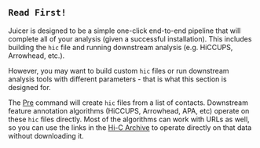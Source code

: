 ## `Read First!`
Juicer is designed to be a simple one-click end-to-end pipeline that will complete all of your analysis (given a successful installation). This includes building the `hic` file and running downstream analysis (e.g. HiCCUPS, Arrowhead, etc.). 

However, you may want to build custom `hic` files or run downstream analysis tools with different parameters - that is what this section is designed for. 

The [Pre](Pre) command will create `hic` files from a list of contacts. Downstream feature annotation algorithms (HiCCUPS, Arrowhead, APA, etc) operate on these `hic` files directly. Most of the algorithms can work with URLs as well, so you can use the links in the [Hi-C Archive](http://aidenlab.org/data.html) to operate directly on that data without downloading it.
